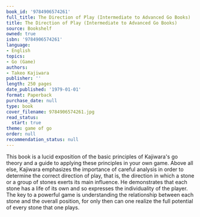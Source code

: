 ```yaml
---
book_id: '9784906574261'
full_title: The Direction of Play (Intermediate to Advanced Go Books)
title: The Direction of Play (Intermediate to Advanced Go Books)
source: Bookshelf
owned: true
isbn: '9784906574261'
language:
- English
topics:
- Go (Game)
authors:
- Takeo Kajiwara
publisher: ''
length: 250 pages
date_published: '1979-01-01'
format: Paperback
purchase_date: null
type: book
cover_filename: 9784906574261.jpg
read_status:
  start: true
theme: game of go
order: null
recommendation_status: null
---
```

This book is a lucid exposition of the basic principles of Kajiwara's go theory and a guide to applying these principles in your own game. Above all else, Kajiwara emphasizes the importance of careful analysis in order to determine the correct direction of play, that is, the direction in which a stone or a group of stones exerts its main influence. He demonstrates that each stone has a life of its own and so expresses the individuality of the player. The key to a powerful game is understanding the relationship between each stone and the overall position, for only then can one realize the full potential of every stone that one plays.

